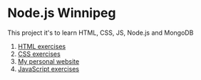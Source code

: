 # Node.js Winnipeg

This project it's to learn HTML, CSS, JS, Node.js and MongoDB

1. [HTML exercises](html)
2. [CSS  exercises](css)
3. [My personal website](mySite)
3. [JavaScript exercises](js)